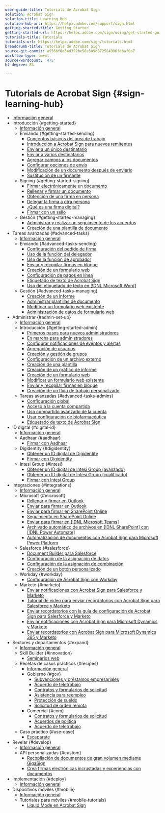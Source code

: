 ```yaml
---
user-guide-title: Tutorials de Acrobat Sign
solution: Acrobat Sign
solution-title: Learning Hub
solution-hub-url: https://helpx.adobe.com/support/sign.html
getting-started-title: Getting Started
getting-started-url: https://helpx.adobe.com/sign/using/get-started-guide.html
tutorials-title: Tutorials
tutorials-url: https://helpx.adobe.com/sign/tutorials.html
breadcrumb-title: Tutorials de Acrobat Sign
source-git-commit: a956bf6a54d392be58e609d872584906febaf0a7
workflow-type: tm+mt
source-wordcount: '475'
ht-degree: 8%

---
```



# Tutorials de Acrobat Sign {#sign-learning-hub}

+ [Información general](overview.md)
+ Introducción {#getting-started}
   + [Información general](sign-beginner-tutorials/beginner-users-overview.md)
   + Enviando {#getting-started-sending}
      + [Conceptos básicos del área de trabajo](sign-beginner-tutorials/quick-tour.md)
      + [Introducción a Acrobat Sign para nuevos remitentes](sign-beginner-tutorials/new-sender.md)
      + [Enviar a un único destinatario](sign-beginner-tutorials/send-to-single-recipient.md)
      + [Enviar a varios destinatarios](sign-beginner-tutorials/send-to-multiple-recipients.md)
      + [Agregar campos a los documentos](sign-beginner-tutorials/adding-fields.md)
      + [Configurar opciones de envío](sign-beginner-tutorials/sending-options.md)
      + [Modificación de un documento después de enviarlo](sign-beginner-tutorials/modify-in-flight.md)
      + [Sustitución de un firmante](sign-beginner-tutorials/replace-signer.md)
   + Signing {#getting-started-signing}
      + [Firmar electrónicamente un documento](sign-beginner-tutorials/electronically-sign-a-document.md)
      + [Rellenar y firmar un documento](sign-beginner-tutorials/fill-and-sign.md)
      + [Obtención de una firma en persona](sign-beginner-tutorials/sign-in-person.md)
      + [Delegar la firma a otra persona](sign-beginner-tutorials/delegate-signing.md)
      + [¿Qué es una firma digital?](sign-beginner-tutorials/sign-with-a-digital-signature.md)
      + [Firmar con un sello](sign-beginner-tutorials/sign-with-a-stamp.md)
   + Gestión {#getting-started-managing}
      + [Administrar y realizar un seguimiento de los acuerdos](sign-beginner-tutorials/manage-and-track.md)
      + [Creación de una plantilla de documento](https://experienceleague.adobe.com/docs/document-cloud-learn/sign-learning-hub/admin-set-up/getting-started-admin/create-a-template.html)
+ Tareas avanzadas {#advanced-tasks}
   + [Información general](sign-advanced-users/advanced-users-overview.md)
   + Enviando {#advanced-tasks-sending}
      + [Configuración del pedido de firma](sign-advanced-users/setting-up-routing.md)
      + [Uso de la función del delegador](sign-advanced-users/delegate-signature.md)
      + [Uso de la función de aprobador](sign-advanced-users/add-an-approver.md)
      + [Enviar y recopilar firmas en bloque](https://experienceleague.adobe.com/docs/document-cloud-learn/sign-learning-hub/admin-set-up/getting-started-admin/megasign.html)
      + [Creación de un formulario web](https://experienceleague.adobe.com/docs/document-cloud-learn/sign-learning-hub/admin-set-up/getting-started-admin/webform.html)
      + [Configuración de pagos en línea](sign-advanced-users/set-up-online-payments.md)
      + [Etiquetado de texto de Acrobat Sign](https://experienceleague.adobe.com/docs/document-cloud-learn/sign-learning-hub/admin-set-up/advanced-tasks-admins/adobe-sign-text-tagging.html)
      + [Uso del etiquetado de texto en [!DNL Microsoft Word]](sign-advanced-users/text-tagging-word.md)
   + Gestión {#advanced-tasks-managing}
      + [Creación de un informe](sign-advanced-users/creating-a-report.md)
      + [Administrar plantillas de documento](sign-advanced-users/edit-a-template.md)
      + [Modificar un formulario web existente](sign-advanced-users/modify-webform.md)
      + [Administración de datos de formulario web](sign-advanced-users/manage-webform-data.md)
+ Administrar {#admin-set-up}
   + [Información general](admin/intro-admin-overview.md)
   + Introducción {#getting-started-admin}
      + [Primeros pasos para nuevos administradores](admin/get-started-admin.md)
      + [En marcha para administradores](admin/up-and-running-admin.md)
      + [Configurar notificaciones de eventos y alertas](admin/set-up-shared-events-and-alert.md)
      + [Agregación de usuarios](admin/add-users-to-your-account.md)
      + [Creación y gestión de grupos](admin/create-and-manage-groups.md)
      + [Configuración de un archivo externo](admin/set-up-your-external-archive.md)
      + [Creación de una plantilla](sign-advanced-users/create-a-template.md)
      + [Creación de un gráfico de informe](admin/create-a-report.md)
      + [Creación de un formulario web](sign-advanced-users/webform.md)
      + [Modificar un formulario web existente](https://experienceleague.adobe.com/docs/document-cloud-learn/sign-learning-hub/advanced-tasks/advanced-tasks-managing/modify-webform.html)
      + [Enviar y recopilar firmas en bloque](sign-advanced-users/megasign.md)
      + [Creación de un flujo de trabajo personalizado](admin/building-a-custom-workflow.md)
   + Tareas avanzadas {#advanced-tasks-admins}
      + [Configuración global](admin/learn-about-global-settings.md)
      + [Acceso a la cuenta compartida](admin/share-account-access.md)
      + [Uso compartido avanzado de la cuenta](admin/advanced-account-sharing.md)
      + [Usar configuración de biofarmacéutica](admin/use-bio-pharma-settings.md)
      + [Etiquetado de texto de Acrobat Sign](sign-advanced-users/adobe-sign-text-tagging.md)
+ ID digital {#digital-id}
   + [Información general](digitalid/digitalid-overview.md)
   + Aadhaar {#aadhaar}
      + [Firmar con Aadhaar](digitalid/aadhaar-sign.md)
   + Digidentity {#digidentity}
      + [Obtener un ID digital de Digidentity](digitalid/digidentity-reg.md)
      + [Firmar con Digidentity](digitalid/digidentity-sign.md)
   + Intesi Group {#intesi}
      + [Obtener un ID digital de Intesi Group (avanzado)](digitalid/intesi-advanced.md)
      + [Obtener un ID digital de Intesi Group (cualificado)](digitalid/intesi-qualified.md)
      + [Firmar con Intesi Group](digitalid/intesi-sign.md)
+ Integraciones {#integrations}
   + [Información general](integrations/integrations-overview.md)
   + Microsoft {#microsoft}
      + [Rellenar y firmar en Outlook](integrations/fill-and-sign-doc-microsoft-outlook.md)
      + [Enviar para firmar en Outlook](integrations/send-for-signature-with-outlook.md)
      + [Enviar para firmar en SharePoint Online](integrations/send-for-signature-with-sharepoint-online.md)
      + [Seguimiento en SharePoint Online](integrations/track-an-agreement-with-sharepoint-online.md)
      + [Enviar para firmar en [!DNL Microsoft Teams]](integrations/adobe-sign-teams-mortgage.md)
      + [Archivado automático de archivos en [!DNL SharePoint] con [!DNL Power Automate]](integrations/auto-archive-sharepoint-power-automate.md)
      + [Automatización de documentos con Acrobat Sign para Microsoft Power Platform](integrations/documentautomation.md)
   + Salesforce {#salesforce}
      + [Document Builder para Salesforce](integrations/create-an-agreement-template.md)
      + [Configuración de la asignación de datos](integrations/set-up-data-mapping.md)
      + [Configuración de la asignación de combinación](integrations/set-up-merging-map.md)
      + [Creación de un botón personalizado](integrations/create-a-custom-button.md)
   + Workday {#workday}
      + [Configuración de Acrobat Sign con Workday](integrations/workday.md)
   + Marketo {#marketo}
      + [Enviar notificaciones con Acrobat Sign para Salesforce y Marketo](integrations/marketo-salesforce-sms.md)
      + [Tutorial de vídeo para enviar recordatorios con Acrobat Sign para Salesforce y Marketo](integrations/marketo-salesforce-reminder-video.md)
      + [Enviar recordatorios con la guía de configuración de Acrobat Sign para Salesforce y Marketo](integrations/marketo-salesforce-reminder.md)
      + [Enviar notificaciones con Acrobat Sign para Microsoft Dynamics y Marketo](integrations/marketo-dynamics-sms.md)
      + [Enviar recordatorios con Acrobat Sign para Microsoft Dynamics 365 y Marketo](integrations/marketo-dynamics-reminder.md)
+ Sectores y departamentos {#expand}
   + [Información general](sign-usecase/expand-inspire-overview.md)
   + Skill Builder {#innovation}
      + [Seminarios web](sign-usecase/innovation-series.md)
   + Recetas de casos prácticos {#recipes}
      + [Información general](sign-usecase/recipes.md)
      + Gobierno {#gov}
         + [Subvenciones y préstamos empresariales](sign-usecase/usecasegovgrants.md)
         + [Acuerdo de teletrabajo](sign-usecase/usecasegovtelework.md)
         + [Contratos y formularios de solicitud](sign-usecase/usecasegovcontracts.md)
         + [Asistencia para reempleo](sign-usecase/usecasegovreemployment.md)
         + [Protección de sueldo](sign-usecase/usecasegovpaycheck.md)
         + [Solicitud de orden remota](sign-usecase/usecasegovremote.md)
      + Comercial {#com}
         + [Contratos y formularios de solicitud](sign-usecase/usecasecomcontracts.md)
         + [Acuerdos de política](sign-usecase/usecasecompolicy.md)
         + [Acuerdo de teletrabajo](sign-usecase/usecasecomtelework.md)
   + Caso práctico {#use-case}
      + [Escaparate](sign-usecase/use-case-showcase.md)
+ Revelar {#develop}
   + [Información general](develop/develop-overview.md)
   + API personalizadas {#custom}
      + [Recopilación de documentos de gran volumen mediante GigaSign](develop/gigasign.md)
      + [Crea firmas electrónicas incrustadas y experiencias con documentos](develop/embeddedesignature.md)
+ Implementación {#deploy}
   + [Información general](deploy-overview.md)
+ Dispositivos móviles {#mobile}
   + [Información general](mobile/mobile-overview.md)
   + Tutoriales para móviles {#mobile-tutorials}
      + [Liquid Mode en Acrobat Sign](mobile/liquidmode.md)
